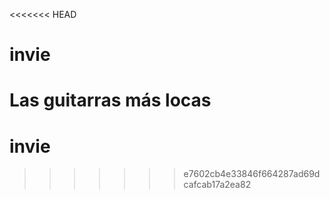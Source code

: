 <<<<<<< HEAD
# invie
Las guitarras más locas
=======
# invie
>>>>>>> e7602cb4e33846f664287ad69dcafcab17a2ea82
